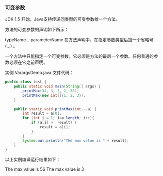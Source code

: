 ### 可变参数
JDK 1.5 开始，Java支持传递同类型的可变参数给一个方法。

方法的可变参数的声明如下所示：

typeName... parameterName
在方法声明中，在指定参数类型后加一个省略号(...) 。

一个方法中只能指定一个可变参数，它必须是方法的最后一个参数。任何普通的参数必须在它之前声明。

实例
VarargsDemo.java 文件代码：

```java
public class test {
    public static void main(String[] args) {
        printMax(34, 3, 3, 2, 56);
        printMax(new int[]{1, 2, 3});
    }
 
    public static void printMax(int...a) {
        int result = a[0];
        for (int i = 1; i<a.length; i++){
            if (a[i] >  result) {
                result = a[i];
            }
        }
        System.out.println("The max value is " + result);
    }
}
```
以上实例编译运行结果如下：

The max value is 56
The max value is 3